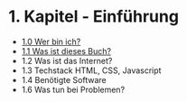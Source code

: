 # 1. Kapitel - Einführung

- [1.0 Wer bin ich?](./1.0%20Wer%20bin%20ich.md)
- [1.1 Was ist dieses Buch?](./1.1%20Was%20ist%20dieses%20Buch.md)
- 1.2 Was ist das Internet?
- 1.3 Techstack HTML, CSS, Javascript
- 1.4 Benötigte Software
- 1.6 Was tun bei Problemen?